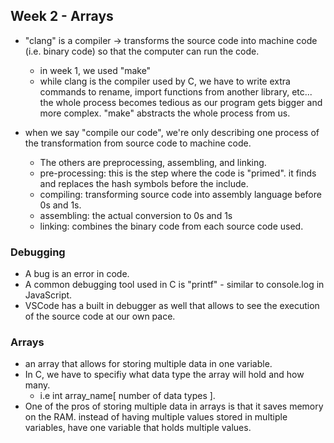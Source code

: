 ## Week 2 - Arrays

- "clang" is a compiler -> transforms the source code into machine code (i.e. binary code) so that the computer can run the code.
  - in week 1, we used "make"
  - while clang is the compiler used by C, we have to write extra commands to rename, import functions from another library, etc... the whole process becomes tedious as our program gets bigger and more complex. "make" abstracts the whole process from us.


- when we say "compile our code", we're only describing one process of the transformation from source code to machine code.
  - The others are preprocessing, assembling, and linking.
  - pre-processing: this is the step where the code is "primed". it finds and replaces the hash symbols before the include.
  - compiling: transforming source code into assembly language before 0s and 1s.
  - assembling: the actual conversion to 0s and 1s
  - linking: combines the binary code from each source code used.

### Debugging
 - A bug is an error in code.
 - A common debugging tool used in C is "printf" - similar to console.log in JavaScript.
 - VSCode has a built in debugger as well that allows to see the execution of the source code at our own pace.

### Arrays
- an array that allows for storing multiple data in one variable.
- In C, we have to specifiy what data type the array will hold and how many.
  - i.e int array_name[ number of data types ].
- One of the pros of storing multiple data in arrays is that it saves memory on the RAM. instead of having multiple values stored in multiple variables, have one variable that holds multiple values.